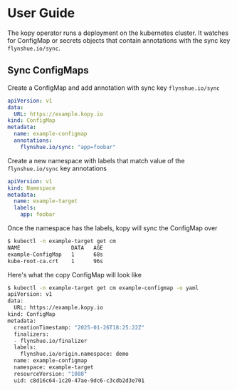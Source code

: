 # User Guide
The kopy operator runs a deployment on the kubernetes cluster.  It watches for ConfigMap or secrets objects that contain annotations with the sync key `flynshue.io/sync`.

## Sync ConfigMaps
Create a ConfigMap and add annotation with sync key `flynshue.io/sync`

```yaml title="example-configmap.yaml"
apiVersion: v1
data:
  URL: https://example.kopy.io
kind: ConfigMap
metadata:
  name: example-configmap
  annotations:
    flynshue.io/sync: "app=foobar"
```

Create a new namespace with labels that match value of the `flynshue.io/sync` key annotations
```yaml title="example-target-ns.yaml"
apiVersion: v1
kind: Namespace
metadata:
  name: example-target
  labels:
    app: foobar
```

Once the namespace has the labels, kopy will sync the ConfigMap over
```bash
$ kubectl -n example-target get cm
NAME                DATA   AGE
example-ConfigMap   1      68s
kube-root-ca.crt    1      96s
```

Here's what the copy ConfigMap will look like
```bash
$ kubectl -n example-target get cm example-configmap -o yaml
apiVersion: v1
data:
  URL: https://example.kopy.io
kind: ConfigMap
metadata:
  creationTimestamp: "2025-01-26T18:25:22Z"
  finalizers:
  - flynshue.io/finalizer
  labels:
    flynshue.io/origin.namespace: demo
  name: example-configmap
  namespace: example-target
  resourceVersion: "1088"
  uid: c8d16c64-1c20-47ae-9dc6-c3cdb2d3e701
```
